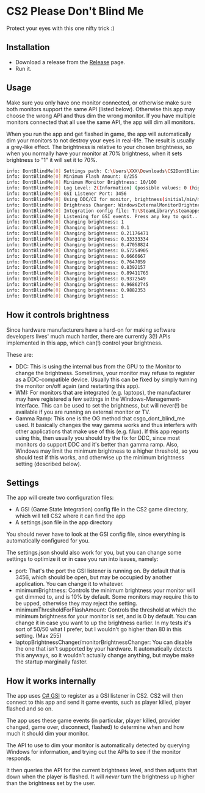 # CS2 Please Don't Blind Me

Protect your eyes with this one nifty trick :)

## Installation

- Download a release from the [Release](https://github.com/RIASorg/CS2DontBlindMe/releases) page.
- Run it.

## Usage

Make sure you only have one monitor connected, or otherwise make sure both monitors support the same API (listed below). 
Otherwise this app may choose the wrong API and thus dim the wrong monitor.
If you have multiple monitors connected that all use the same API, the app will dim all monitors.

When you run the app and get flashed in game, the app will automatically dim your monitors to not destroy your eyes in real-life. The result is usually a grey-like effect. 
The brightness is relative to your chosen brightness, so when you normally have your monitor at 70% brightness, when it sets brightness to "1" it will set it to 70%.

````bash
info: DontBlindMe[0] Settings path: C:\Users\XXX\Downloads\CS2DontBlindMe\settings.json
info: DontBlindMe[0] Minimum Flash Amount: 0/255                                          
info: DontBlindMe[0] Minimum Monitor Brightness: 10/100                                   
info: DontBlindMe[0] Log Level: 2(Information) (possible values: 0 (highest) - 6 (lowest))
info: DontBlindMe[0] GSI Listener Port: 3456                                              
info: DontBlindMe[0] Using DDC/CI for monitor, brightness(initial/min/max): Dell P2422H(DisplayPort), 75/0/100
info: DontBlindMe[0] Brightness Changer: WindowsExternalMonitorBrightnessChanger
info: DontBlindMe[0] Integration config file: T:\SteamLibrary\steamapps\common\Counter-Strike Global Offensive\game\csgo\cfg\gamestate_integration_CS2DontBlindMe.cfg
info: DontBlindMe[0] Listening for GSI events. Press any key to quit...                                                                                              
info: DontBlindMe[0] Changing brightness: 1
info: DontBlindMe[0] Changing brightness: 0.1
info: DontBlindMe[0] Changing brightness: 0.21176471
info: DontBlindMe[0] Changing brightness: 0.33333334
info: DontBlindMe[0] Changing brightness: 0.47058824
info: DontBlindMe[0] Changing brightness: 0.57254905
info: DontBlindMe[0] Changing brightness: 0.6666667
info: DontBlindMe[0] Changing brightness: 0.7647059
info: DontBlindMe[0] Changing brightness: 0.8392157
info: DontBlindMe[0] Changing brightness: 0.89411765
info: DontBlindMe[0] Changing brightness: 0.9372549
info: DontBlindMe[0] Changing brightness: 0.96862745
info: DontBlindMe[0] Changing brightness: 0.9882353
info: DontBlindMe[0] Changing brightness: 1

````

## How it controls brightness

Since hardware manufacturers have a hard-on for making software developers lives' much much harder, there are currently 3(!) APIs implemented in this app, which can(!) control your brightness.

These are:
- DDC: This is using the internal bus from the GPU to the Monitor to change the brightness. Sometimes, your monitor may refuse to register as a DDC-compatible device. Usually this can be fixed by simply turning the monitor on/off again (and restarting this app).
- WMI: For monitors that are integrated (e.g. laptops), the manufacturer may have registered a few settings in the Windows-Management-Interface. This can be used to set the brightness, but will never(!) be available if you are running an external monitor or TV.
- Gamma Ramp: This one is the OG method that csgo_dont_blind_me used. It basically changes the way gamma works and thus interfers with other applications that make use of this (e.g. f.lux). If this app reports using this, then usually you should try the fix for DDC, since most monitors do support DDC and it's better than gamma ramp. Also, Windows may limit the minimum brightness to a higher threshold, so you should test if this works, and otherwise up the minimum brightness setting (described below).

## Settings

The app will create two configuration files:
- A GSI (Game State Integration) config file in the CS2 game directory, which will tell CS2 where it can find the app
- A settings.json file in the app directory

You should never have to look at the GSI config file, since everything is automatically configured for you.

The settings.json should also work for you, but you can change some settings to optimize it or in case you run into issues, namely:
- port: That's the port the GSI listener is running on. By default that is 3456, which should be open, but may be occupied by another application. You can change it to whatever.
- minimumBrightness: Controls the minimum brightness your monitor will get dimmed to, and is 10% by default. Some monitors may require this to be upped, otherwise they may reject the setting.
- minimumThresholdForFlashAmount: Controls the threshold at which the minimum brightness for your monitor is set, and is 0 by default. You can change it in case you want to up the brightness earlier. In my tests it's sort of 50/50 what I prefer, but I wouldn't go higher than 80 in this setting. (Max 255)
- laptopBrightnessChanger/monitorBrightnessChanger: You can disable the one that isn't supported by your hardware. It automatically detects this anyways, so it wouldn't actually change anything, but maybe make the startup marginally faster.

## How it works internally

The app uses [C# GSI](https://github.com/antonpup/CounterStrike2GSI) to register as a GSI listener in CS2. CS2 will then connect to this app and send it game events, such as player killed, player flashed and so on.

The app uses these game events (in particular, player killed, provider changed, game over, disconnect, flashed) to determine when and how much it should dim your monitor.

The API to use to dim your monitor is automatically detected by querying Windows for information, and trying out the APIs to see if the monitor responds.

It then queries the API for the current brightness level, and then adjusts that down when the player is flashed. It will *never* turn the brightness up higher than the brightness set by the user.

